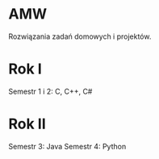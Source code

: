 # AMW
Rozwiązania zadań domowych i projektów. 

# Rok I
Semestr 1 i 2:
C, C++, C#
# Rok II
Semestr 3:
Java
Semestr 4:
Python

